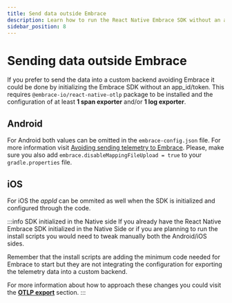 ```yaml
---
title: Send data outside Embrace
description: Learn how to run the React Native Embrace SDK without an app_id and token
sidebar_position: 8
---
```


# Sending data outside Embrace

If you prefer to send the data into a custom backend avoiding Embrace it could be done by initializing the Embrace SDK without an app_id/token. This requires `@embrace-io/react-native-otlp` package to be installed and the configuration of at least **1 span exporter** and/or **1 log exporter**.

## Android

For Android both values can be omitted in the `embrace-config.json` file. For more information visit [Avoiding sending telemetry to Embrace](/android/features/traces/#avoiding-sending-telemetry-to-embrace). Please, make sure you also add `embrace.disableMappingFileUpload = true` to your `gradle.properties` file.

## iOS

For iOS the *appId* can be ommited as well when the SDK is initialized and configured through the code.

:::info SDK initialized in the Native side
If you already have the React Native Embrace SDK initialized in the Native Side or if you are planning to run the install scripts you would need to tweak manually both the Android/iOS sides.

Remember that the install scripts are adding the minimum code needed for Embrace to start but they are not integrating the configuration for exporting the telemetry data into a custom backend.

For more information about how to approach these changes you could visit the **[OTLP export](/react-native/features/otlp#initializing-in-the-native-layer)** section.
:::
